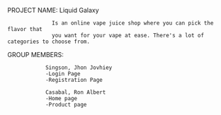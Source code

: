 PROJECT NAME:
                  Liquid Galaxy
                  
                  Is an online vape juice shop where you can pick the flavor that 
                  you want for your vape at ease. There's a lot of categories to choose from.
                  
GROUP MEMBERS:

                Singson, Jhon Jovhiey
                -Login Page
                -Registration Page
                
                Casabal, Ron Albert 
                -Home page
                -Product page
